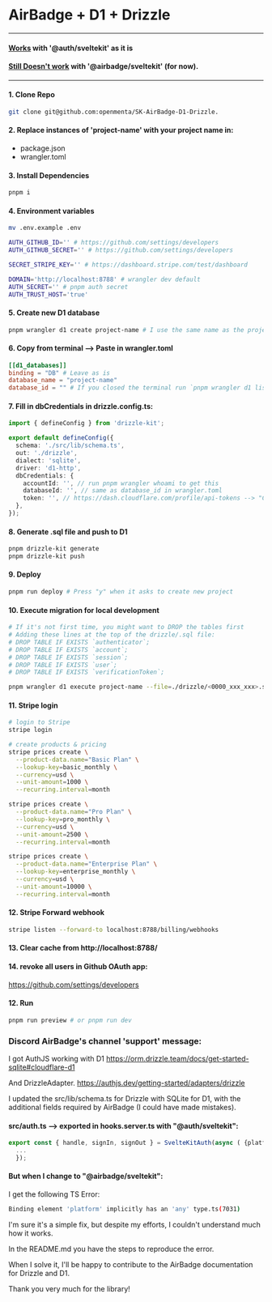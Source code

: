 # AirBadge + D1 + Drizzle
---
#### <u>Works</u> with '@auth/sveltekit' as it is
#### <u>Still Doesn't work</u> with '@airbadge/sveltekit' (for now).
---

#### 1. Clone Repo
```bash
git clone git@github.com:openmenta/SK-AirBadge-D1-Drizzle.
```

#### 2. Replace instances of 'project-name' with your project name in:
- package.json
- wrangler.toml

#### 3. Install Dependencies
```bash
pnpm i
```

#### 4. Environment variables
```bash
mv .env.example .env
```

```bash
AUTH_GITHUB_ID='' # https://github.com/settings/developers
AUTH_GITHUB_SECRET='' # https://github.com/settings/developers

SECRET_STRIPE_KEY='' # https://dashboard.stripe.com/test/dashboard

DOMAIN='http://localhost:8788' # wrangler dev default
AUTH_SECRET='' # pnpm auth secret
AUTH_TRUST_HOST='true'
```

#### 5. Create new D1 database
```bash
pnpm wrangler d1 create project-name # I use the same name as the project
```

#### 6. Copy from terminal -->  Paste in wrangler.toml
```toml
[[d1_databases]]
binding = "DB" # Leave as is
database_name = "project-name"
database_id = "" # If you closed the terminal run `pnpm wrangler d1 list` 
```

#### 7. Fill in dbCredentials in drizzle.config.ts:
```typescript
import { defineConfig } from 'drizzle-kit';

export default defineConfig({
  schema: './src/lib/schema.ts',
  out: './drizzle',
  dialect: 'sqlite',
  driver: 'd1-http',
  dbCredentials: {
    accountId: '', // run pnpm wrangler whoami to get this
    databaseId: '', // same as database_id in wrangler.toml
    token: '', // https://dash.cloudflare.com/profile/api-tokens --> "Create Token" --> "Create Custom Token" --> in Permissions select D1 
  },
});
```

#### 8. Generate .sql file and push to D1
```bash
pnpm drizzle-kit generate
pnpm drizzle-kit push
```

#### 9. Deploy
```bash
pnpm run deploy # Press "y" when it asks to create new project
```

#### 10. Execute migration for local development
```bash
# If it's not first time, you might want to DROP the tables first
# Adding these lines at the top of the drizzle/.sql file:
# DROP TABLE IF EXISTS `authenticator`;
# DROP TABLE IF EXISTS `account`;
# DROP TABLE IF EXISTS `session`;
# DROP TABLE IF EXISTS `user`;
# DROP TABLE IF EXISTS `verificationToken`;

pnpm wrangler d1 execute project-name --file=./drizzle/<0000_xxx_xxx>.sql # replace with the actual file name
```

#### 11. Stripe login
```bash
# login to Stripe
stripe login

# create products & pricing
stripe prices create \
  --product-data.name="Basic Plan" \
  --lookup-key=basic_monthly \
  --currency=usd \
  --unit-amount=1000 \
  --recurring.interval=month

stripe prices create \
  --product-data.name="Pro Plan" \
  --lookup-key=pro_monthly \
  --currency=usd \
  --unit-amount=2500 \
  --recurring.interval=month

stripe prices create \
  --product-data.name="Enterprise Plan" \
  --lookup-key=enterprise_monthly \
  --currency=usd \
  --unit-amount=10000 \
  --recurring.interval=month
```

#### 12. Stripe Forward webhook
```bash
stripe listen --forward-to localhost:8788/billing/webhooks
```

#### 13. Clear cache from http://localhost:8788/

#### 14. revoke all users in Github OAuth app:
https://github.com/settings/developers

#### 12. Run
```bash
pnpm run preview # or pnpm run dev 
```

### Discord AirBadge's channel 'support' message:

I got AuthJS working with D1
https://orm.drizzle.team/docs/get-started-sqlite#cloudflare-d1

And DrizzleAdapter.
https://authjs.dev/getting-started/adapters/drizzle

I updated the src/lib/schema.ts for Drizzle with SQLite for D1, with the additional fields required by AirBadge (I could have made mistakes).

#### src/auth.ts --> exported in hooks.server.ts with "@auth/sveltekit":
```typescript
export const { handle, signIn, signOut } = SvelteKitAuth(async ( {platform} ) => { //for D1, accessing platform is required.
  ...
  });
```

#### But when I change to "@airbadge/sveltekit":
I get the following TS Error:
```bash
Binding element 'platform' implicitly has an 'any' type.ts(7031)
```

I'm sure it's a simple fix, but despite my efforts, I couldn't understand much how it works.

In the README.md you have the steps to reproduce the error.

When I solve it, I'll be happy to contribute to the AirBadge documentation for Drizzle and D1.

Thank you very much for the library!